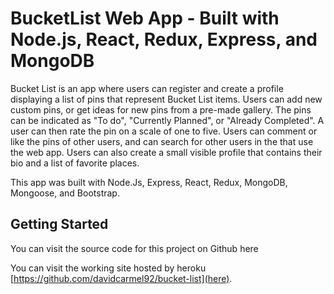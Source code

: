 


# BucketList Web App - Built with Node.js, React, Redux, Express, and MongoDB

Bucket List is an app where users can register and create a profile displaying a list of pins that represent Bucket List items. Users can add new custom pins, or get ideas for new pins from a pre-made gallery. The pins can be indicated as "To do", "Currently Planned", or "Already Completed". A user can then rate the pin on a scale of one to five. Users can comment or like the pins of other users, and can search for other users in the that use the web app. Users can also create a small visible profile that contains their bio and a list of favorite places.

This app was built with Node.Js, Express, React, Redux, MongoDB, Mongoose, and Bootstrap.

## Getting Started

You can visit the source code for this project on Github here

You can visit the working site hosted by heroku [https://github.com/davidcarmel92/bucket-list](here).
